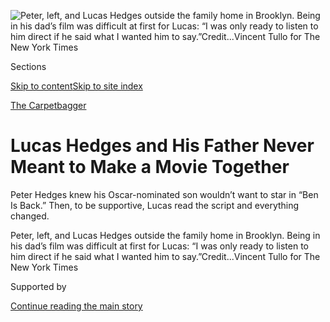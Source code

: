 <div id="app">

<div>

<div>

<div>

</div>

<div data-aria-hidden="false">

<div id="site-content" data-role="main">

<div>

<div class="css-1aor85t" style="opacity:0.000000001;z-index:-1;visibility:hidden">

<div class="css-1hqnpie">

<div class="css-epjblv">

<span class="css-17xtcya">[Movies](/section/movies)</span><span class="css-x15j1o">|</span><span class="css-fwqvlz">Lucas
Hedges and His Father Never Meant to Make a Movie
Together</span>

</div>

<div class="css-k008qs">

<div class="css-1iwv8en">

<span class="css-18z7m18"></span>

<div>

</div>

</div>

<span class="css-1n6z4y">https://nyti.ms/2E0srt9</span>

<div class="css-1705lsu">

<div class="css-4xjgmj">

<div class="css-4skfbu" data-role="toolbar" data-aria-label="Social Media Share buttons, Save button, and Comments Panel with current comment count" data-testid="share-tools">

  - 
  - 
  - 
  - 
    
    <div class="css-6n7j50">
    
    </div>

  - 

</div>

</div>

</div>

</div>

</div>

</div>

<div class="css-11qgg8s">

</div>

<div id="fullBleedHeaderContent">

<div class="css-n4ws9g">

![<span class="css-16f3y1r e13ogyst0" data-aria-hidden="true">Peter,
left, and Lucas Hedges outside the family home in Brooklyn. Being in his
dad’s film was difficult at first for Lucas: “I was only ready to listen
to him direct if he said what I wanted him to
say.”</span><span class="css-cnj6d5 e1z0qqy90" itemprop="copyrightHolder"><span class="css-1ly73wi e1tej78p0">Credit...</span><span><span>Vincent
Tullo for The New York
Times</span></span></span>](https://static01.graylady3jvrrxbe.onion/images/2018/12/11/arts/11hedges-family1/merlin_147437328_4cfceee4-60b4-46d8-8536-ed21cb6e6c0a-articleLarge.jpg?quality=75&auto=webp&disable=upscale)

</div>

<div class="css-a3jxye">

<div class="css-6cn7ki">

<div class="NYTAppHideMasthead css-1bcu9v6 e1suatyy0">

<div class="section css-1o1qe8k e1suatyy2">

<div class="css-cu5p7t er09x8g0">

<div class="css-6n7j50">

</div>

<span class="css-1dv1kvn">Sections</span>

[Skip to content](#site-content)[Skip to site index](#site-index)

</div>

<div class="css-10698na e1huz5gh0">

</div>

</div>

</div>

[The Carpetbagger](/column/the-carpetbagger "The Carpetbagger")

<div class="css-1sojcmr ehdk2mb0">

# Lucas Hedges and His Father Never Meant to Make a Movie Together

</div>

Peter Hedges knew his Oscar-nominated son wouldn’t want to star in “Ben
Is Back.” Then, to be supportive, Lucas read the script and everything
changed.

</div>

</div>

<div class="css-nwzfg5 e1gnum310">

<span class="css-1f9pvn2 movies">Peter, left, and Lucas Hedges outside
the family home in Brooklyn. Being in his dad’s film was difficult at
first for Lucas: “I was only ready to listen to him direct if he said
what I wanted him to
say.”</span><span class="css-cnj6d5 e1z0qqy90" itemprop="copyrightHolder"><span class="css-1ly73wi e1tej78p0">Credit...</span><span><span>Vincent
Tullo for The New York Times</span></span></span>

</div>

<div id="sponsor-wrapper" class="css-1hyfx7x">

<div id="sponsor-slug" class="css-19vbshk">

Supported by

</div>

[Continue reading the main
story](#after-sponsor)

<div id="sponsor" class="ad sponsor-wrapper" style="text-align:center;height:100%;display:block">

</div>

<div id="after-sponsor">

</div>

</div>

<div class="css-1wx1auc e1gnum311">

<div class="css-18e8msd">

<div class="css-vp77d3 epjyd6m0">

<div class="css-1baulvz">

By [<span class="css-1baulvz last-byline" itemprop="name">Kyle
Buchanan</span>](https://www.nytimes3xbfgragh.onion/by/kyle-buchanan)

</div>

</div>

  - Dec. 3,
    2018

  - 
    
    <div class="css-4xjgmj">
    
    <div class="css-d8bdto" data-role="toolbar" data-aria-label="Social Media Share buttons, Save button, and Comments Panel with current comment count" data-testid="share-tools">
    
      - 
      - 
      - 
      - 
        
        <div class="css-6n7j50">
        
        </div>
    
      - 
    
    </div>
    
    </div>

</div>

</div>

</div>

<div class="section meteredContent css-1r7ky0e" name="articleBody" itemprop="articleBody">

<div class="css-1fanzo5 StoryBodyCompanionColumn">

<div class="css-53u6y8">

There’s a story Peter Hedges likes to tell about the moment he knew his
son Lucas would be an actor.

Young Lucas was in seventh grade, playing Smike in his school’s
production of “Nicholas Nickleby” with such committed intensity that
even members of the high school drama club had been assigned to study
his performance. At least, that’s how Peter remembers it.

“In the very first scene, when he came up onstage, his eyes were filled
with tears,” said Peter, beaming. “And I’m not kidding, I felt the
theater gasp.”

“The whole theater,” said Lucas, “or just you?”

Father and son may quibble about the particulars of that night, but
Peter’s hunch would prove correct: Lucas, now 21, is one of Hollywood’s
most in-demand young actors. He earned an Oscar nomination for
[“Manchester by the
Sea”](https://www.nytimes3xbfgragh.onion/2016/11/18/movies/manchester-by-the-sea-review-kenneth-lonergan-casey-affleck.html)
and has already put together an enviable résumé, including roles in two
other best-picture nominees, [“Lady
Bird”](https://www.nytimes3xbfgragh.onion/2017/10/31/movies/lady-bird-review-greta-gerwig-saoirse-ronan.html)
and [“Three Billboards Outside Ebbing,
Missouri.”](https://www.nytimes3xbfgragh.onion/2017/11/08/movies/review-three-billboards-outside-ebbing-missouri-martin-mcdonagh.html)

</div>

</div>

<div class="css-1fanzo5 StoryBodyCompanionColumn">

<div class="css-53u6y8">

His father, meanwhile, has worked in Hollywood as a writer and director
of emotional dramedies like [“Pieces of
April”](https://www.nytimes3xbfgragh.onion/2003/10/17/movies/film-review-second-helpings-of-hollow-cheer.html)
and [“Dan in Real
Life.”](https://www.nytimes3xbfgragh.onion/2007/10/26/movies/26dan.html)
You might think, then, that as Peter wrote his new film, “Ben Is Back,”
about a recovering addict who makes a surprise Christmas Eve visit to
his mother (Julia Roberts), he would have had his son in mind to play
the titular role.

*\[Read our* [*review of “Ben Is
Back,”*](https://www.nytimes3xbfgragh.onion/2018/12/05/movies/ben-is-back-review.html)
*a Critic’s Pick.\]*

The reality was much more complicated, they told me during a visit to
the Brooklyn brownstone where Lucas and his older brother, Simon, grew
up and Peter and his wife, Susan, still live. Though Lucas moved out,
his father has preserved his childhood bedroom as though in amber: The
walls are covered with a teenage boy’s doodles, and glow-in-the-dark
stars are still glued to the ceiling. “I won’t paint these walls until
they drag us out of the house,” said Peter, his eyes welling up.

The elder Hedges readily admits to being the cry-at-commercials type,
and during our conversation, Lucas gently looked for ways to deflate his
dad’s proud hyperbole. “He’s very romantic about the notion of
fatherhood,” Lucas said. “I remember whenever I would walk home with him
from school, I’d ask him if I could get candy, and it was a ‘yes’ every
single time. He was like, ‘Do you think I could ever say no to that?’”

These are edited excerpts from the conversation.

</div>

</div>

![<span class="css-16f3y1r e13ogyst0">Peter Hedges narrates a scene from
his film featuring Lucas Hedges and Julia
Roberts.</span><span class="css-cch8ym"><span class="css-1dv1kvn">Credit</span><span class="css-cnj6d5 e1z0qqy90" itemprop="copyrightHolder"><span class="css-1ly73wi e1tej78p0">Credit...</span><span>Roadside
Attractions</span></span></span>](https://static01.graylady3jvrrxbe.onion/images/2018/12/07/arts/ben-anatomy1/ben-anatomy1-videoSixteenByNineJumbo1600.jpg)

<div class="css-1fanzo5 StoryBodyCompanionColumn">

<div class="css-53u6y8">

**Peter, as a parent, did you have any concerns as Lucas’s career
started to take off at a young age?**

**PETER HEDGES** The only thing for me was I genuinely just wanted him
to have positive experiences. Lucas, I don’t know if you know this, but
Frances McDormand came up to me on the set of “Moonrise Kingdom,” and
she said, “This is it, right? This is the only movie, and you’re not
going to let him do any more?” And I said, “Well, that’s going to be up
to Lucas.”

</div>

</div>

<div class="css-1fanzo5 StoryBodyCompanionColumn">

<div class="css-53u6y8">

**LUCAS HEDGES** You served it up\!

**PETER HEDGES** Ironically, of course, he later did “Three Billboards”
with her, which was great. But when Lucas was young, a casting director
called our house and asked if he would audition for a film, and my wife
said, “He can’t audition for movies until he’s 18.” She called me up,
kind of proud that she’d drawn this line, and I said, “Hey, did you ever
think about asking Lucas what he wants to do?” So, she said to Lucas,
“There’s a movie they want you to audition for,” and he said, “I just
have one question. Is Dad directing it?” She said no, and he said, “Then
I’m interested.”

**Lucas, what made you so convinced early on that you didn’t want to
work with your father?**

**LUCAS HEDGES** Because I hadn’t established myself at all. I would
have felt a lot better if I felt like this was my career rather than
some birthday present, and I couldn’t help but feel it looked like that
if I was just doing my dad’s movies. But it’s a valid thing to feel that
a lot of why I did have success at a young age is because I was raised
to some extent in this world. I don’t think people would give me the
part if they didn’t believe in me, but at the same time, I can’t imagine
there isn’t some nepotism going on. I’m in good favor because of my
family, I think.

</div>

</div>

<div class="css-79elbk" data-testid="photoviewer-wrapper">

<div class="css-z3e15g" data-testid="photoviewer-wrapper-hidden">

</div>

<div class="css-1a48zt4 ehw59r15" data-testid="photoviewer-children">

![<span class="css-16f3y1r e13ogyst0" data-aria-hidden="true">Julia
Roberts and Lucas Hedges as mother and recovering-addict son in “Ben Is
Back.”</span><span class="css-cnj6d5 e1z0qqy90" itemprop="copyrightHolder"><span class="css-1ly73wi e1tej78p0">Credit...</span><span>Mark
Schafer/LD Entertainment, Lionsgate, Roadside
Attractions</span></span>](https://static01.graylady3jvrrxbe.onion/images/2018/12/11/arts/11hedges-family2/merlin_147496125_ba0667d6-3cda-4d5f-b643-a81b833e4408-articleLarge.jpg?quality=75&auto=webp&disable=upscale)

</div>

</div>

<div class="css-1fanzo5 StoryBodyCompanionColumn">

<div class="css-53u6y8">

**So Peter, you didn’t write “Ben Is Back” expecting Lucas to do it?**

**PETER HEDGES** I very much believed that he would not be in a film of
mine, and that he certainly didn’t need to be in a film of mine, with
the way things were going. But with “Ben Is Back,” I did want to write
something that both of my boys would be proud of, that they could look
at and go, “That’s my dad.” I sent the script to Julia, she said yes,
and when I talked with her, I came with a list of actors that could play
Ben. And she didn’t ever want to see the list. She just wanted Lucas.

**LUCAS HEDGES** It would have taken a lot for me to want to do it,
because I had no intention of doing it. But I heard people were
receiving the script well, and I wanted to read it more as his son
supporting him. So I read it late one night, and I was just really blown
away by it. There was a part of me that was like, “O.K., maybe I’m going
to want to throw my hat in the ring here.”

**But you didn’t say yes right away. What was holding you back?**

**LUCAS HEDGES** Just sheer discomfort. My dad giving me notes seemed
just as uncomfortable as us talking about sex. But I sat with it longer
and did the I Ching, a thing a lot of hippies did in the ’70s: You roll
some dice and get your fortune told. I got really good results, and it
struck me that the role was similarly special to Patrick from
“Manchester by the Sea,” a part that I felt blessed to play. And I
wanted to be of service to my dad in some way, during a big moment in
his life. So I signed on, and it was hard and rewarding.

</div>

</div>

<div class="css-1fanzo5 StoryBodyCompanionColumn">

<div class="css-53u6y8">

**What was it like to be directed by your father?**

**LUCAS HEDGES** Honestly, it was difficult at first. I was only ready
to listen to him direct if he said what I wanted him to say.

**PETER HEDGES** I wasn’t aware that it was as hard as it was for you.
The moment I remember distinctly, which is not a moment you would be
aware of, was at the end of the third day of filming. I put you in the
van to go back, and I went quickly back to the producers, and I burst
into tears. The producers said, “Why are you crying?” And I said. “I’m
crying as a father. I’m so afraid I’m going to fail him, and he put his
trust in
me.”

</div>

</div>

<div class="css-79elbk" data-testid="photoviewer-wrapper">

<div class="css-z3e15g" data-testid="photoviewer-wrapper-hidden">

</div>

<div class="css-1a48zt4 ehw59r15" data-testid="photoviewer-children">

<div class="css-1xdhyk6 erfvjey0">

<span class="css-1ly73wi e1tej78p0">Image</span>

<div class="css-zjzyr8">

<div data-testid="lazyimage-container" style="height:483.33333333333326px">

</div>

</div>

</div>

<span class="css-cnj6d5 e1z0qqy90" itemprop="copyrightHolder"><span class="css-1ly73wi e1tej78p0">Credit...</span><span>Vincent
Tullo for The New York Times</span></span>

</div>

</div>

<div class="css-1fanzo5 StoryBodyCompanionColumn">

<div class="css-53u6y8">

**What made that so fraught?**

**PETER HEDGES** It struck me what a gift he was giving me by doing the
film, because the reason it’s so important to me is that it’s about a
family dealing with heroin and opioids, but in my childhood, it was
alcoholism. It’s one thing to be a father directing his son, but then
there’s a much deeper thing, which is that I’m Carol Hedges’s son, and I
didn’t know her sober until I was 15. She’s not here to see this movie,
but without her, I would never have written \[“What’s Eating Gilbert
Grape,” based on his novel\]. I would have been an accountant living in
Ames, Iowa.

**LUCAS HEDGES** Do you actually think you wouldn’t have gone into this
line of work had it not been for your mom’s actions?

**PETER HEDGES** Well, it made perfect sense that I originally wanted to
be an actor because every Sunday, we walked into church and we acted
like we were the happiest, most together family.

</div>

</div>

<div class="css-1fanzo5 StoryBodyCompanionColumn">

<div class="css-53u6y8">

**LUCAS HEDGES** He wanted more than anything to be an actor, and
there’s an experience he had as a young actor that’s the most
heartbreaking story I’ve ever heard.

**PETER HEDGES** What happened was I was in this Christian film, and I
needed to cry in this scene. No actor ever wanted to cry more than me,
and I prepped and prepped, and I could not cry. We were at take 36, take
37, and finally, the director brought me into a room ——

**LUCAS HEDGES — —** and he said, “Let’s face it, Peter, you can’t act.”

**PETER HEDGES** And then I burst into tears. I was so humiliated that I
just started weeping. If you wanted John Gielgud to cry, he could say,
“Which eye?” But I trained with [Sanford
Meisner](https://www.nytimes3xbfgragh.onion/1997/02/04/theater/sanford-meisner-a-mentor-who-guided-actors-and-directors-toward-truth-dies-at-91.html),
and he said Gielgud was such a phony: “If crying were acting, my Aunt
Martha would be the greatest actress in the world.” So it’s an
interesting thing.

**LUCAS HEDGES** And yet everyone in high school was assigned to see me
cry.

**How does it feel, then, to have worked together and gotten a peek into
Lucas’s process firsthand?**

**PETER HEDGES** One of the things that I see in his work, and it’s
really evident in “Ben Is Back,” is Lucas has such a rich inner life
that in moments that could just be toss-offs, you watch and you go, “Oh
my God, there’s so much going on here.” It’s very rare to see someone
that age fill moments with so much life and complexity. Sorry, I didn’t
mean to embarrass you.

**LUCAS HEDGES** \[Joking\] You’re humiliating me.

**PETER HEDGES** Lucas is living the life that I wanted, but I want to
be clear, I don’t feel there’s been any pressure for him to live it.
It’s just he is the artist, at 21, that I wanted to be. His capacity
to be authentic and inhabit his truth, he can do that much earlier than
I was able to.

**LUCAS HEDGES** I feel like I’m very much open to the emotion of the
world and very empathetic. I can feel my feelings, sometimes to a fault.
And I think I got that from my dad.

</div>

</div>

</div>

<div>

</div>

<div>

</div>

<div>

</div>

<div>

<div id="bottom-wrapper" class="css-1ede5it">

<div id="bottom-slug" class="css-l9onyx">

Advertisement

</div>

[Continue reading the main
story](#after-bottom)

<div id="bottom" class="ad bottom-wrapper" style="text-align:center;height:100%;display:block;min-height:90px">

</div>

<div id="after-bottom">

</div>

</div>

</div>

</div>

</div>

## Site Index

<div>

</div>

## Site Information Navigation

  - [© <span>2020</span> <span>The New York Times
    Company</span>](https://help.nytimes3xbfgragh.onion/hc/en-us/articles/115014792127-Copyright-notice)

<!-- end list -->

  - [NYTCo](https://www.nytco.com/)
  - [Contact
    Us](https://help.nytimes3xbfgragh.onion/hc/en-us/articles/115015385887-Contact-Us)
  - [Work with us](https://www.nytco.com/careers/)
  - [Advertise](https://nytmediakit.com/)
  - [T Brand Studio](http://www.tbrandstudio.com/)
  - [Your Ad
    Choices](https://www.nytimes3xbfgragh.onion/privacy/cookie-policy#how-do-i-manage-trackers)
  - [Privacy](https://www.nytimes3xbfgragh.onion/privacy)
  - [Terms of
    Service](https://help.nytimes3xbfgragh.onion/hc/en-us/articles/115014893428-Terms-of-service)
  - [Terms of
    Sale](https://help.nytimes3xbfgragh.onion/hc/en-us/articles/115014893968-Terms-of-sale)
  - [Site
    Map](https://spiderbites.nytimes3xbfgragh.onion)
  - [Help](https://help.nytimes3xbfgragh.onion/hc/en-us)
  - [Subscriptions](https://www.nytimes3xbfgragh.onion/subscription?campaignId=37WXW)

</div>

</div>

</div>

</div>
